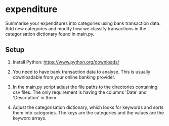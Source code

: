 # expenditure

Summarise your expenditures into categories using bank transaction data.
Add new categories and modify how we classify transactions in the categorisation dictionary found in main.py.

## Setup

1. Install Python: https://www.python.org/downloads/

2. You need to have bank transaction data to analyse. This is usually downloadable from your online banking provider.

3. In the main.py script adjust the file paths to the  directories containing csv files. The only requirement is having the columns 'Date' and 'Description' in them.

4. Adjust the categorisation dictionary, which looks for keywords and sorts them into categories. The keys are the categories and the values are the keyword arrays.
